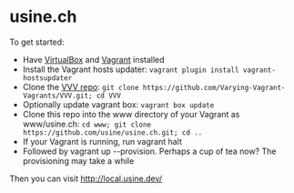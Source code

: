 # usine.ch

To get started:

*  Have [VirtualBox](https://www.virtualbox.org/) and [Vagrant](https://www.vagrantup.com/) installed
*  Install the Vagrant hosts updater: ```vagrant plugin install vagrant-hostsupdater```
*  Clone the [VVV repo](https://github.com/Varying-Vagrant-Vagrants/VVV): ```git clone https://github.com/Varying-Vagrant-Vagrants/VVV.git; cd VVV```
*  Optionally update vagrant box: ```vagrant box update```
*  Clone this repo into the www directory of your Vagrant as www/usine.ch: ```cd www; git clone https://github.com/usine/usine.ch.git; cd ..```
*  If your Vagrant is running, run vagrant halt
*  Followed by vagrant up --provision. Perhaps a cup of tea now? The provisioning may take a while

Then you can visit http://local.usine.dev/
